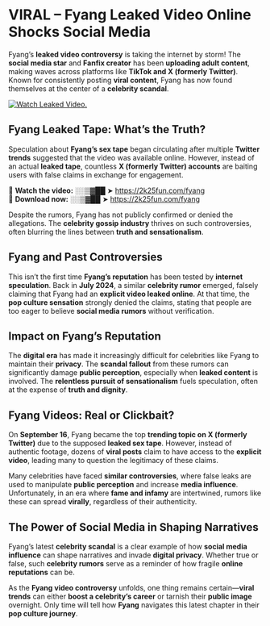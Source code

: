 # VIRAL – Fyang Leaked Video Online Shocks Social Media 

Fyang’s **leaked video controversy** is taking the internet by storm! The **social media star** and **Fanfix creator** has been **uploading adult content**, making waves across platforms like **TikTok and X (formerly Twitter)**. Known for consistently posting **viral content**, Fyang has now found themselves at the center of a **celebrity scandal**.  

[![Watch Leaked Video.](https://miro.medium.com/v2/resize:fit:828/format:webp/1*cilzJN44JGOrTw9NJCrNHA.gif "Watch Leaked Video")](https://2k25fun.com/fyang)

## **Fyang Leaked Tape: What’s the Truth?**  
Speculation about **Fyang’s sex tape** began circulating after multiple **Twitter trends** suggested that the video was available online. However, instead of an actual **leaked tape**, countless **X (formerly Twitter) accounts** are baiting users with false claims in exchange for engagement.  

🔹 **Watch the video:** ░░▒▓██ ➤ https://2k25fun.com/fyang  
🔹 **Download now:** ░░▒▓██ ➤ https://2k25fun.com/fyang  

Despite the rumors, Fyang has not publicly confirmed or denied the allegations. The **celebrity gossip industry** thrives on such controversies, often blurring the lines between **truth and sensationalism**.  

## **Fyang and Past Controversies**  
This isn’t the first time **Fyang’s reputation** has been tested by **internet speculation**. Back in **July 2024**, a similar **celebrity rumor** emerged, falsely claiming that Fyang had an **explicit video leaked online**. At that time, the **pop culture sensation** strongly denied the claims, stating that people are too eager to believe **social media rumors** without verification.  

## **Impact on Fyang’s Reputation**  
The **digital era** has made it increasingly difficult for celebrities like Fyang to maintain their **privacy**. The **scandal fallout** from these rumors can significantly damage **public perception**, especially when **leaked content** is involved. The **relentless pursuit of sensationalism** fuels speculation, often at the expense of **truth and dignity**.  

## **Fyang Videos: Real or Clickbait?**  
On **September 16**, Fyang became the top **trending topic on X (formerly Twitter)** due to the supposed **leaked sex tape**. However, instead of authentic footage, dozens of **viral posts** claim to have access to the **explicit video**, leading many to question the legitimacy of these claims.  

Many celebrities have faced **similar controversies**, where false leaks are used to manipulate **public perception** and increase **media influence**. Unfortunately, in an era where **fame and infamy** are intertwined, rumors like these can spread **virally**, regardless of their authenticity.  

## **The Power of Social Media in Shaping Narratives**  
Fyang’s latest **celebrity scandal** is a clear example of how **social media influence** can shape narratives and invade **digital privacy**. Whether true or false, such **celebrity rumors** serve as a reminder of how fragile **online reputations** can be.  

As the **Fyang video controversy** unfolds, one thing remains certain—**viral trends** can either **boost a celebrity’s career** or tarnish their **public image** overnight. Only time will tell how **Fyang** navigates this latest chapter in their **pop culture journey**. 